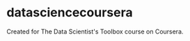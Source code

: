 datasciencecoursera
===================

Created for The Data Scientist's Toolbox course on Coursera.
